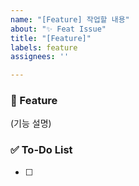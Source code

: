 ```yaml
---
name: "[Feature] 작업할 내용"
about: "✨ Feat Issue"
title: "[Feature]"
labels: feature
assignees: ''

---
```


### 🌿 Feature
(기능 설명)

### ✅ To-Do List
- [ ] 
